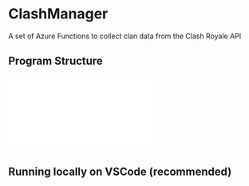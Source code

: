 # ClashManager
A set of Azure Functions to collect clan data from the Clash Royale API

## Program Structure

![Chart](./chart.html)

## Running locally on VSCode (recommended)
